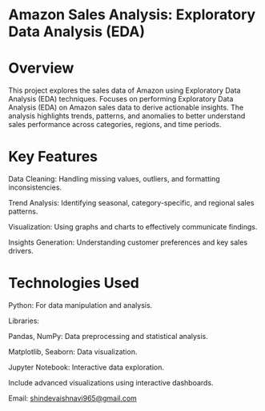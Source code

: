 # Amazon Sales Analysis: Exploratory Data Analysis (EDA)
# Overview
This project explores the sales data of Amazon using Exploratory Data Analysis (EDA) techniques.
Focuses on performing Exploratory Data Analysis (EDA) on Amazon sales data to derive actionable insights. The analysis highlights trends, patterns, and anomalies to better understand sales performance across categories, regions, and time periods.

# Key Features
Data Cleaning: Handling missing values, outliers, and formatting inconsistencies.

Trend Analysis: Identifying seasonal, category-specific, and regional sales patterns.

Visualization: Using graphs and charts to effectively communicate findings.

Insights Generation: Understanding customer preferences and key sales drivers.

# Technologies Used

Python: For data manipulation and analysis.

Libraries:

Pandas, NumPy: Data preprocessing and statistical analysis.

Matplotlib, Seaborn: Data visualization.

Jupyter Notebook: Interactive data exploration.



Include advanced visualizations using interactive dashboards.

Email: shindevaishnavi965@gmail.com




